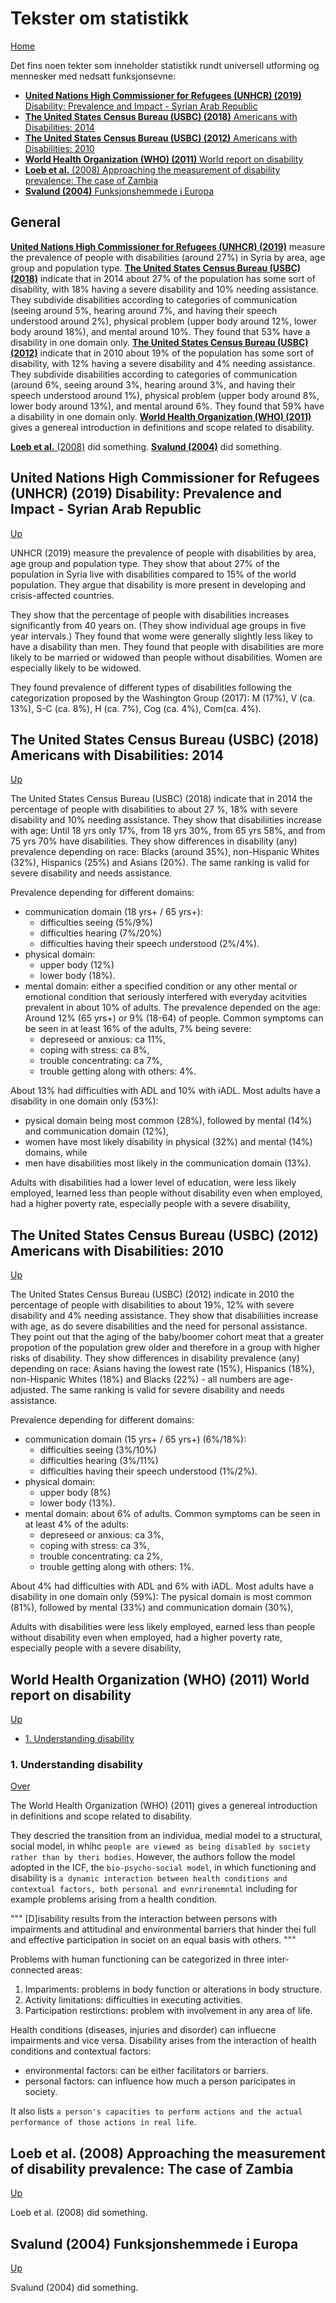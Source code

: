 # Tekster om statistikk

[Home](./README.md)

Det fins noen tekter som inneholder statistikk rundt universell utforming og mennesker med nedsatt funksjonsevne:
* [__United Nations High Commissioner for Refugees (UNHCR) (2019)__ Disability: Prevalence and Impact - Syrian Arab Republic](#united-nations-high-commissioner-for-refugees-unhcr-2019-disability-prevalence-and-impact-syrian-arab-republic)
* [__The United States Census Bureau (USBC) (2018)__ Americans with Disabilities: 2014](#the-united-states-census-bureau-usbc-2018-americans-with-disabilities-2014)
* [__The United States Census Bureau (USBC) (2012)__ Americans with Disabilities: 2010](#the-united-states-census-bureau-usbc-2012-americans-with-disabilities-2010)
* [__World Health Organization (WHO) (2011)__ World report on disability](#world-health-organization-2011-world-report-on-disability)
* [__Loeb et al.__ (2008) Approaching the measurement of disability prevalence: The case of Zambia](#loeb-et-al-2008-approaching-the-measurement-of-disability-prevalence-the-case-of-zambia)
* [__Svalund (2004)__ Funksjonshemmede i Europa](#svalund-2004-funksjonshemmede-i-europa)

## General

[__United Nations High Commissioner for Refugees (UNHCR) (2019)__](#united-nations-high-commissioner-for-refugees-unhcr-2019-disability-prevalence-and-impact-syrian-arab-republic) measure the prevalence of people with disabilities (around 27%) in Syria by area, age group and population type.
[__The United States Census Bureau (USBC) (2018)__](#the-united-states-census-bureau-usbc-2018-americans-with-disabilities-2014) indicate that  in 2014 about 27% of the population has some sort of disability, with 18% having a severe disability and 10% needing assistance. 
They subdivide disabilities according to categories of communication (seeing around 5%, hearing around 7%, and having their speech understood around 2%), physical problem (upper body around 12%, lower body around 18%), and mental around 10%.
They found that 53% have a disability in one domain only.
[__The United States Census Bureau (USBC) (2012)__](#the-united-states-census-bureau-usbc-2012-americans-with-disabilities-2010) indicate that in 2010 about 19% of the population has some sort of disability, with 12% having a severe disability and 4% needing assistance. 
They subdivide disabilities according to categories of communication (around 6%, seeing around 3%, hearing around 3%, and having their speech understood around 1%), physical problem (upper body around 8%, lower body around 13%), and mental around 6%.
They found that 59% have a disability in one domain only.
[__World Health Organization (WHO) (2011)__](#world-health-organization-2011-world-report-on-disability) gives a genereal introduction in definitions and scope related to disability.

[__Loeb et al.__ (2008)](#loeb-et-al-2008-approaching-the-measurement-of-disability-prevalence-the-case-of-zambia) did something.
[__Svalund (2004)__](#svalund-2004-funksjonshemmede-i-europa) did something.

## United Nations High Commissioner for Refugees (UNHCR) (2019) Disability: Prevalence and Impact - Syrian Arab Republic 

[Up](#tekster-om-statistikk)

UNHCR (2019) measure the prevalence of people with disabilities by area, age group and population type.
They show that about 27% of the population in Syria live with disabilities compared to 15% of the world population.
They argue that disability is more present in developing and crisis-affected countries.

They show that the percentage of people with disabilities increases significantly from 40 years on.
(They show individual age groups in five year intervals.)
They found that wome were generally slightly less likey to have a disability than men.
They found that people with disabilities are more likely to be married or widowed than people without disabilities.
Women are especially likely to be widowed.

They found prevalence of different types of disabilities following the categorization proposed by the Washington Group (2017): M (17%), V (ca. 13%), S-C (ca. 8%), H (ca. 7%), Cog (ca. 4%), Com(ca. 4%).

## The United States Census Bureau (USBC) (2018) Americans with Disabilities: 2014 

[Up](#tekster-om-statistikk)

The United States Census Bureau (USBC) (2018) indicate that in 2014 the percentage of people with disabilities to about 27 %, 18% with severe disability and 10% needing assistance. 
They show that disabiliities increase with age:
Until 18 yrs only 17%, from 18 yrs 30%, from 65 yrs 58%, and from 75 yrs 70% have disabilities.
They show differences in disability (any) prevalence depending on race:
Blacks (around 35%), non-Hispanic Whites (32%), Hispanics (25%) and Asians (20%).
The same ranking is valid for severe disability and needs assistance.

Prevalence depending for different domains:
* communication domain (18 yrs+ / 65 yrs+):
   * difficulties seeing (5%/9%)
   * difficulties hearing (7%/20%)
   * difficulties having their speech understood (2%/4%).
* physical domain:
   * upper body (12%)
   * lower body (18%).
* mental domain:
either a specified condition or any other mental or emotional condition that seriously interfered with everyday acitvities prevalent in about 10% of adults. 
The prevalence depended on the age:
Around 12% (65 yrs+) or 9% (18-64) of people. 
Common symptoms can be seen in at least 16% of the adults, 7% being severe: 
   * depreseed or anxious: ca 11%,
   * coping with stress: ca 8%,
   * trouble concentrating: ca 7%,
   * trouble getting along with others: 4%.
   
About 13% had difficulties with ADL and 10% with iADL.
Most adults have a disability in one domain only (53%):
* pysical domain being most common (28%), followed by mental (14%) and communication domain (12%),
* women have most likely disability in physical (32%) and mental (14%) domains, while
* men have disabilities most likely in the communication domain (13%).

Adults with disabilities had a lower level of education, were less likely employed, learned less than people without disability even when employed, had a higher poverty rate, especially people with a severe disability, 

## The United States Census Bureau (USBC) (2012) Americans with Disabilities: 2010 

[Up](#tekster-om-statistikk)

The United States Census Bureau (USBC) (2012) indicate in 2010 the percentage of people with disabilities to about 19%, 12% with severe disability and 4% needing assistance. 
They show that disabiliities increase with age, as do severe disabilities and the need for personal assistance.
They point out that the aging of the baby/boomer cohort meat that a greater propotion of the population grew older and therefore in a group with higher risks of disability. 
They show differences in disability prevalence (any) depending on race:
Asians having the lowest rate (15%), Hispanics (18%), non-Hispanic Whites (18%) and Blacks (22%) - all numbers are age-adjusted.
The same ranking is valid for severe disability and needs assistance.

Prevalence depending for different domains:
* communication domain (15 yrs+ / 65 yrs+) (6%/18%):
   * difficulties seeing (3%/10%)
   * difficulties hearing (3%/11%)
   * difficulties having their speech understood (1%/2%).
* physical domain:
   * upper body (8%)
   * lower body (13%).
* mental domain:
about 6% of adults. 
Common symptoms can be seen in at least 4% of the adults: 
   * depreseed or anxious: ca 3%,
   * coping with stress: ca 3%,
   * trouble concentrating: ca 2%,
   * trouble getting along with others: 1%.
   
About 4% had difficulties with ADL and 6% with iADL.
Most adults have a disability in one domain only (59%):
The pysical domain is most common (81%), followed by mental (33%) and communication domain (30%),

Adults with disabilities were less likely employed, earned less than people without disability even when employed, had a higher poverty rate, especially people with a severe disability, 

## World Health Organization (WHO) (2011) World report on disability 

[Up](#tekster-om-statistikk)

* [1. Understanding disability](#1-understanding-disability)

### 1. Understanding disability

[Over](#world-health-organization-who-2011-world-report-on-disability)

The World Health Organization (WHO) (2011) gives a genereal introduction in definitions and scope related to disability.

They descried the transition from an individua, medial model to a structural, social model, in whihc `people are viewed as being disabled by society rather than by theri bodies`.
However, the authors follow the model adopted in the ICF, the `bio-psycho-social model`, in which functioning and disability is `a dynamic interaction between health conditions and contextual factors, both personal and evnrironemntal` including for example problems arising from a health condition.

"""
[D]isability results from the interaction between persons with impairments and attitudinal and environmental barriers that hinder thei full and effective participation in societ on an equal basis with others.
"""

Problems with human functioning can be categorized in three inter-connected areas:
1. Impariments: problems in body function or alterations in body structure.
2. Activity limitations: difficulties in executing activities.
3. Participation restirctions: problem with involvement in any area of life.

Health conditions (diseases, injuries and disorder) can influecne impairments and vice versa.
Disability arises from the interaction of health conditions and contextual factors:
* environmental factors: can be either facilitators or barriers.
* personal factors: can influence how much a person paricipates in society.

It also lists `a person's capacities to perform actions and the actual performance of those actions in real life`.

## Loeb et al. (2008) Approaching the measurement of disability prevalence: The case of Zambia 

[Up](#tekster-om-statistikk)

Loeb et al. (2008) did something.

## Svalund (2004) Funksjonshemmede i Europa 

[Up](#tekster-om-statistikk)

Svalund (2004) did something.